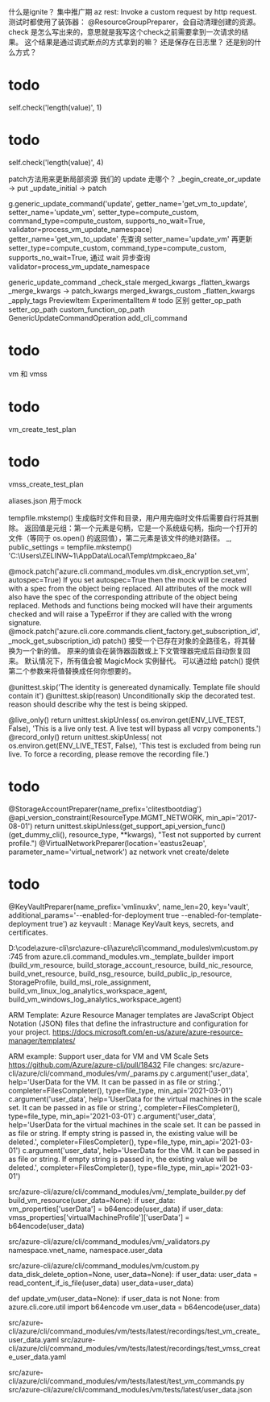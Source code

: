 什么是ignite？ 集中推广期
az rest: Invoke a custom request by http request.  
测试时都使用了装饰器： @ResourceGroupPreparer，会自动清理创建的资源。  
check 是怎么写出来的，意思就是我写这个check之前需要拿到一次请求的结果。
这个结果是通过调式断点的方式拿到的嘛？
还是保存在日志里？
还是别的什么方式？
# todo 
self.check('length(value)', 1)  
# todo 
self.check('length(value)', 4)  

patch方法用来更新局部资源
我们的 update 走哪个？
_begin_create_or_update -> put
_update_initial -> patch

g.generic_update_command('update', getter_name='get_vm_to_update', setter_name='update_vm', setter_type=compute_custom, command_type=compute_custom, supports_no_wait=True, validator=process_vm_update_namespace)
getter_name='get_vm_to_update' 先查询
setter_name='update_vm' 再更新
setter_type=compute_custom, 
command_type=compute_custom, 
supports_no_wait=True, 通过 wait 异步查询
validator=process_vm_update_namespace

generic_update_command
    _check_stale
    merged_kwargs
        _flatten_kwargs
            _merge_kwargs -> patch_kwargs
    merged_kwargs_custom
        _flatten_kwargs
    _apply_tags
        PreviewItem
        ExperimentalItem
        # todo 区别
    getter_op_path
    setter_op_path
    custom_function_op_path
    GenericUpdateCommandOperation
    add_cli_command

# todo
vm 和 vmss
# todo 
vm_create_test_plan
# todo 
vmss_create_test_plan

aliases.json 用于mock

tempfile.mkstemp() 生成临时文件和目录，用户用完临时文件后需要自行将其删除。
返回值是元组：第一个元素是句柄，它是一个系统级句柄，指向一个打开的文件（等同于 os.open() 的返回值），第二元素是该文件的绝对路径。
_, public_settings = tempfile.mkstemp()
'C:\Users\ZELINW~1\AppData\Local\Temp\tmpkcaeo_8a'

@mock.patch('azure.cli.command_modules.vm.disk_encryption.set_vm', autospec=True)
If you set autospec=True then the mock will be created with a spec from the object being replaced. 
All attributes of the mock will also have the spec of the corresponding attribute of the object being replaced. 
Methods and functions being mocked will have their arguments checked and will raise a TypeError if they are called with the wrong signature.
@mock.patch('azure.cli.core.commands.client_factory.get_subscription_id', _mock_get_subscription_id)
patch() 接受一个已存在对象的全路径名，将其替换为一个新的值。 原来的值会在装饰器函数或上下文管理器完成后自动恢复回来。 默认情况下，所有值会被 MagicMock 实例替代。
可以通过给 patch() 提供第二个参数来将值替换成任何你想要的。

@unittest.skip('The identity is genereated dynamically. Template file should contain it')
@unittest.skip(reason)
Unconditionally skip the decorated test. reason should describe why the test is being skipped.

@live_only()
    return unittest.skipUnless(
        os.environ.get(ENV_LIVE_TEST, False),
        'This is a live only test. A live test will bypass all vcrpy components.')
@record_only()
    return unittest.skipUnless(
        not os.environ.get(ENV_LIVE_TEST, False),
        'This test is excluded from being run live. To force a recording, please remove the recording file.')

# todo
@StorageAccountPreparer(name_prefix='clitestbootdiag')
@api_version_constraint(ResourceType.MGMT_NETWORK, min_api='2017-08-01')
return unittest.skipUnless(get_support_api_version_func()(get_dummy_cli(), resource_type, **kwargs),
                               "Test not supported by current profile.")
@VirtualNetworkPreparer(location='eastus2euap', parameter_name='virtual_network')
az network vnet create/delete

# todo
@KeyVaultPreparer(name_prefix='vmlinuxkv', name_len=20, key='vault',
                      additional_params='--enabled-for-deployment true --enabled-for-template-deployment true')
az keyvault : Manage KeyVault keys, secrets, and certificates.

D:\code\azure-cli\src\azure-cli\azure\cli\command_modules\vm\custom.py :745
from azure.cli.command_modules.vm._template_builder import (build_vm_resource,
                                                                build_storage_account_resource, build_nic_resource,
                                                                build_vnet_resource, build_nsg_resource,
                                                                build_public_ip_resource, StorageProfile,
                                                                build_msi_role_assignment,
                                                                build_vm_linux_log_analytics_workspace_agent,
                                                                build_vm_windows_log_analytics_workspace_agent)

ARM Template: 
Azure Resource Manager templates are JavaScript Object Notation (JSON) files that define the infrastructure and configuration for your project.
https://docs.microsoft.com/en-us/azure/azure-resource-manager/templates/

ARM example: Support user_data for VM and VM Scale Sets
https://github.com/Azure/azure-cli/pull/18432
File changes:
src/azure-cli/azure/cli/command_modules/vm/_params.py
c.argument('user_data', help='UserData for the VM. It can be passed in as file or string.', completer=FilesCompleter(), type=file_type, min_api='2021-03-01')
c.argument('user_data', help='UserData for the virtual machines in the scale set. It can be passed in as file or string.', completer=FilesCompleter(), type=file_type, min_api='2021-03-01')
c.argument('user_data', help='UserData for the virtual machines in the scale set. It can be passed in as file or string. If empty string is passed in, the existing value will be deleted.', completer=FilesCompleter(), type=file_type, min_api='2021-03-01')
c.argument('user_data', help='UserData for the VM. It can be passed in as file or string. If empty string is passed in, the existing value will be deleted.', completer=FilesCompleter(), type=file_type, min_api='2021-03-01')

src/azure-cli/azure/cli/command_modules/vm/_template_builder.py
def build_vm_resource(user_data=None):
    if user_data:
        vm_properties['userData'] = b64encode(user_data)
    if user_data:
        vmss_properties['virtualMachineProfile']['userData'] = b64encode(user_data)

src/azure-cli/azure/cli/command_modules/vm/_validators.py
            namespace.vnet_name,
            namespace.user_data

src/azure-cli/azure/cli/command_modules/vm/custom.py
            data_disk_delete_option=None, user_data=None):
    if user_data:
        user_data = read_content_if_is_file(user_data)
    user_data=user_data)

def update_vm(user_data=None):
    if user_data is not None:
        from azure.cli.core.util import b64encode
        vm.user_data = b64encode(user_data)

src/azure-cli/azure/cli/command_modules/vm/tests/latest/recordings/test_vm_create_user_data.yaml
src/azure-cli/azure/cli/command_modules/vm/tests/latest/recordings/test_vmss_create_user_data.yaml

src/azure-cli/azure/cli/command_modules/vm/tests/latest/test_vm_commands.py
src/azure-cli/azure/cli/command_modules/vm/tests/latest/user_data.json
